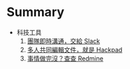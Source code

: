 # Summary

* 科技工具
    1. [團隊即時溝通，交給 Slack](slack_intro.md)
    2. [多人共同編輯文件，就是 Hackpad](hackpad_intro.md)
    3. [事情做完沒？查查 Redmine](redmine_intro.md)
